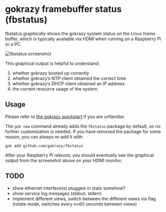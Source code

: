 # gokrazy framebuffer status (fbstatus)

fbstatus graphically shows the gokrazy system status on the Linux frame buffer,
which is typically available via HDMI when running on a Raspberry Pi or a PC.

![fbstatus screenshot](https://github.com/gokrazy/fbstatus/blob/main/2021-08-30-fbstatus-screenshot.png?raw=true)

This graphical output is helpful to understand:

1. whether gokrazy booted up correctly
1. whether gokrazy’s NTP client obtained the correct time
1. whether gokrazy’s DHCP client obtained an IP address
1. the current resource usage of the system

## Usage

Please refer to [the gokrazy quickstart](https://gokrazy.org/quickstart/) if you are unfamiliar.

The `gok new` command already adds the `fbstatus` package by default, so no
further customization is needed. If you have removed the package for some
reason, you can always re-add it with:

```
gok add github.com/gokrazy/fbstatus
```

After your Raspberry Pi reboots, you should eventually see the graphical output
from the screenshot above on your HDMI monitor.

## TODO

* show ethernet interface(s) plugged-in state somehow?
* show service log messages (stdout, stderr)
* implement different views, switch between the different views via flag (rotate mode, switches every n=60 seconds between views)

